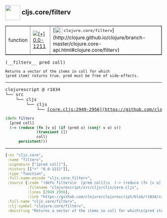 ## <img width="48px" valign="middle" src="http://i.imgur.com/Hi20huC.png"> cljs.core/filterv

 <table border="1">
<tr>
<td>function</td>
<td><a href="https://github.com/cljsinfo/api-refs/tree/0.0-1211"><img valign="middle" alt="[+] 0.0-1211" src="https://img.shields.io/badge/+-0.0--1211-lightgrey.svg"></a> </td>
<td>
[<img height="24px" valign="middle" src="http://i.imgur.com/1GjPKvB.png"> <samp>clojure.core/filterv</samp>](http://clojure.github.io/clojure/branch-master/clojure.core-api.html#clojure.core/filterv)
</td>
</tr>
</table>

 <samp>
(__filterv__ pred coll)<br>
</samp>

```
Returns a vector of the items in coll for which
(pred item) returns true. pred must be free of side-effects.
```

---

 <pre>
clojurescript @ r1834
└── src
    └── cljs
        └── cljs
            └── <ins>[core.cljs:2949-2956](https://github.com/clojure/clojurescript/blob/r1834/src/cljs/cljs/core.cljs#L2949-L2956)</ins>
</pre>

```clj
(defn filterv
  [pred coll]
  (-> (reduce (fn [v o] (if (pred o) (conj! v o) v))
              (transient [])
              coll)
      persistent!))
```


---

```clj
{:ns "cljs.core",
 :name "filterv",
 :signature ["[pred coll]"],
 :history [["+" "0.0-1211"]],
 :type "function",
 :full-name-encode "cljs.core_filterv",
 :source {:code "(defn filterv\n  [pred coll]\n  (-> (reduce (fn [v o] (if (pred o) (conj! v o) v))\n              (transient [])\n              coll)\n      persistent!))",
          :filename "clojurescript/src/cljs/cljs/core.cljs",
          :lines [2949 2956],
          :link "https://github.com/clojure/clojurescript/blob/r1834/src/cljs/cljs/core.cljs#L2949-L2956"},
 :full-name "cljs.core/filterv",
 :clj-symbol "clojure.core/filterv",
 :docstring "Returns a vector of the items in coll for which\n(pred item) returns true. pred must be free of side-effects."}

```
